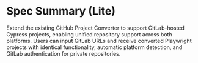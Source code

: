 # Spec Summary (Lite)

Extend the existing GitHub Project Converter to support GitLab-hosted Cypress projects, enabling unified repository support across both platforms. Users can input GitLab URLs and receive converted Playwright projects with identical functionality, automatic platform detection, and GitLab authentication for private repositories.